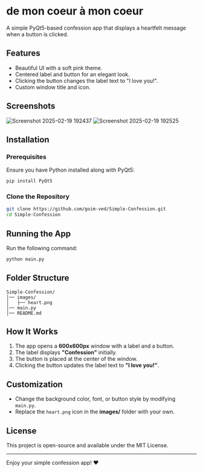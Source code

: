 # de mon coeur à mon coeur

A simple PyQt5-based confession app that displays a heartfelt message when a button is clicked.

## Features
- Beautiful UI with a soft pink theme.
- Centered label and button for an elegant look.
- Clicking the button changes the label text to "I love you!".
- Custom window title and icon.

## Screenshots
![Screenshot 2025-02-19 192437](https://github.com/user-attachments/assets/39998222-4b9a-4166-a068-58f0a532d80b)
![Screenshot 2025-02-19 192525](https://github.com/user-attachments/assets/477acff8-0f34-445c-91cb-9d9eb7878b5b)


## Installation
### Prerequisites
Ensure you have Python installed along with PyQt5:
```sh
pip install PyQt5
```

### Clone the Repository
```sh
git clone https://github.com/goim-ved/Simple-Confession.git
cd Simple-Confession
```

## Running the App
Run the following command:
```sh
python main.py
```

## Folder Structure
```
Simple-Confession/
│── images/
│   ├── heart.png
│── main.py
│── README.md
```

## How It Works
1. The app opens a **600x600px** window with a label and a button.
2. The label displays **"Confession"** initially.
3. The button is placed at the center of the window.
4. Clicking the button updates the label text to **"I love you!"**.

## Customization
- Change the background color, font, or button style by modifying `main.py`.
- Replace the `heart.png` icon in the **images/** folder with your own.

## License
This project is open-source and available under the MIT License.

---
Enjoy your simple confession app! ❤️

